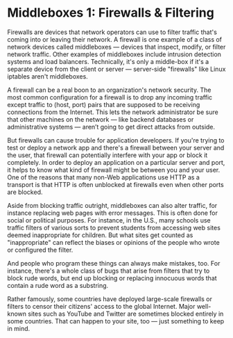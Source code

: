 # Middleboxes 1: Firewalls & Filtering

Firewalls are devices that network operators can use to filter traffic that's coming into or leaving their network. A firewall is one example of a class of network devices called middleboxes — devices that inspect, modify, or filter network traffic. Other examples of middleboxes include intrusion detection systems and load balancers. Technically, it's only a middle-box if it's a separate device from the client or server — server-side "firewalls" like Linux iptables aren't middleboxes.

A firewall can be a real boon to an organization's network security. The most common configuration for a firewall is to drop any incoming traffic except traffic to (host, port) pairs that are supposed to be receiving connections from the Internet. This lets the network administrator be sure that other machines on the network — like backend databases or administrative systems — aren’t going to get direct attacks from outside.

But firewalls can cause trouble for application developers. If you're trying to test or deploy a network app and there's a firewall between your server and the user, that firewall can potentially interfere with your app or block it completely. In order to deploy an application on a particular server and port, it helps to know what kind of firewall might be between you and your user. One of the reasons that many non-Web applications use HTTP as a transport is that HTTP is often unblocked at firewalls even when other ports are blocked.

Aside from blocking traffic outright, middleboxes can also alter traffic, for instance replacing web pages with error messages. This is often done for social or political purposes. For instance, in the U.S., many schools use traffic filters of various sorts to prevent students from accessing web sites deemed inappropriate for children. But what sites get counted as "inappropriate" can reflect the biases or opinions of the people who wrote or configured the filter.

And people who program these things can always make mistakes, too. For instance, there's a whole class of bugs that arise from filters that try to block rude words, but end up blocking or replacing innocuous words that contain a rude word as a substring.

Rather famously, some countries have deployed large-scale firewalls or filters to censor their citizens' access to the global Internet. Major well-known sites such as YouTube and Twitter are sometimes blocked entirely in some countries. That can happen to your site, too — just something to keep in mind.
